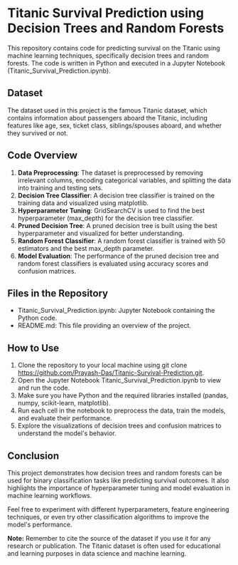 # Titanic Survival Prediction using Decision Trees and Random Forests

This repository contains code for predicting survival on the Titanic using machine learning techniques, specifically decision trees and random forests. The code is written in Python and executed in a Jupyter Notebook (Titanic_Survival_Prediction.ipynb).

## Dataset

The dataset used in this project is the famous Titanic dataset, which contains information about passengers aboard the Titanic, including features like age, sex, ticket class, siblings/spouses aboard, and whether they survived or not.

## Code Overview

1. **Data Preprocessing**: The dataset is preprocessed by removing irrelevant columns, encoding categorical variables, and splitting the data into training and testing sets.
2. **Decision Tree Classifier**: A decision tree classifier is trained on the training data and visualized using matplotlib.
3. **Hyperparameter Tuning**: GridSearchCV is used to find the best hyperparameter (max_depth) for the decision tree classifier.
4. **Pruned Decision Tree**: A pruned decision tree is built using the best hyperparameter and visualized for better understanding.
5. **Random Forest Classifier**: A random forest classifier is trained with 50 estimators and the best max_depth parameter.
6. **Model Evaluation**: The performance of the pruned decision tree and random forest classifiers is evaluated using accuracy scores and confusion matrices.

## Files in the Repository

- Titanic_Survival_Prediction.ipynb: Jupyter Notebook containing the Python code.
- README.md: This file providing an overview of the project.

## How to Use

1. Clone the repository to your local machine using git clone https://github.com/Prayash-Das/Titanic-Survival-Prediction.git.
2. Open the Jupyter Notebook Titanic_Survival_Prediction.ipynb to view and run the code.
3. Make sure you have Python and the required libraries installed (pandas, numpy, scikit-learn, matplotlib).
4. Run each cell in the notebook to preprocess the data, train the models, and evaluate their performance.
5. Explore the visualizations of decision trees and confusion matrices to understand the model's behavior.

## Conclusion

This project demonstrates how decision trees and random forests can be used for binary classification tasks like predicting survival outcomes. It also highlights the importance of hyperparameter tuning and model evaluation in machine learning workflows.

Feel free to experiment with different hyperparameters, feature engineering techniques, or even try other classification algorithms to improve the model's performance.

**Note:** Remember to cite the source of the dataset if you use it for any research or publication. The Titanic dataset is often used for educational and learning purposes in data science and machine learning.
